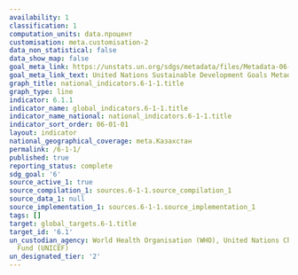 ```yaml
---
availability: 1
classification: 1
computation_units: data.процент
customisation: meta.customisation-2
data_non_statistical: false
data_show_map: false
goal_meta_link: https://unstats.un.org/sdgs/metadata/files/Metadata-06-01-01.pdf
goal_meta_link_text: United Nations Sustainable Development Goals Metadata (pdf 428kB)
graph_title: national_indicators.6-1-1.title
graph_type: line
indicator: 6.1.1
indicator_name: global_indicators.6-1-1.title
indicator_name_national: national_indicators.6-1-1.title
indicator_sort_order: 06-01-01
layout: indicator
national_geographical_coverage: meta.Казахстан
permalink: /6-1-1/
published: true
reporting_status: complete
sdg_goal: '6'
source_active_1: true
source_compilation_1: sources.6-1-1.source_compilation_1
source_data_1: null
source_implementation_1: sources.6-1-1.source_implementation_1
tags: []
target: global_targets.6-1.title
target_id: '6.1'
un_custodian_agency: World Health Organisation (WHO), United Nations Children's Emergency
  Fund (UNICEF)
un_designated_tier: '2'
---
```

